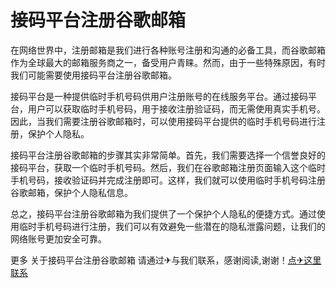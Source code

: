 # 接码平台注册谷歌邮箱

在网络世界中，注册邮箱是我们进行各种账号注册和沟通的必备工具，而谷歌邮箱作为全球最大的邮箱服务商之一，备受用户青睐。然而，由于一些特殊原因，有时我们可能需要使用接码平台注册谷歌邮箱。

接码平台是一种提供临时手机号码供用户注册账号的在线服务平台。通过接码平台，用户可以获取临时手机号码，用于接收注册验证码，而无需使用真实手机号。因此，当我们需要注册谷歌邮箱时，可以使用接码平台提供的临时手机号码进行注册，保护个人隐私。

接码平台注册谷歌邮箱的步骤其实非常简单。首先，我们需要选择一个信誉良好的接码平台，获取一个临时手机号码。然后，我们在谷歌邮箱注册页面输入这个临时手机号码，接收验证码并完成注册即可。这样，我们就可以使用临时手机号码注册谷歌邮箱，保护个人隐私信息。

总之，接码平台注册谷歌邮箱为我们提供了一个保护个人隐私的便捷方式。通过使用临时手机号码进行注册，我们可以有效避免一些潜在的隐私泄露问题，让我们的网络账号更加安全可靠。

更多 关于接码平台注册谷歌邮箱 请通过✈与我们联系，感谢阅读,谢谢！[点✈这里联系](https://ss.k02.cc)